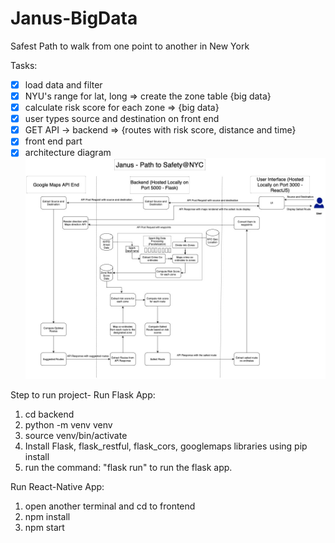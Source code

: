 # Janus-BigData
Safest Path to walk from one point to another in New York

Tasks:
- [x] load data and filter
- [x] NYU's range for lat, long => create the zone table  {big data}
- [x] calculate risk score for each zone => {big data}
- [x] user types source and destination on front end
- [x] GET API -> backend => {routes with risk score, distance and time}
- [x] front end part
- [x] architecture diagram ![Architecture Diagram](Architechure-Diagram.jpeg)

Step to run project-
Run Flask App:
1. cd backend
2. python -m venv venv
3. source venv/bin/activate
4. Install Flask, flask_restful, flask_cors, googlemaps libraries using pip install
5. run the command: "flask run" to run the flask app.

Run React-Native App:
1. open another terminal and cd to frontend
2. npm install
3. npm start